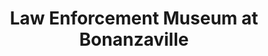 ---
layout: repo
title: "Law Enforcement Museum at Bonanzaville"
id: 6483
permalink: repos/6483/
---